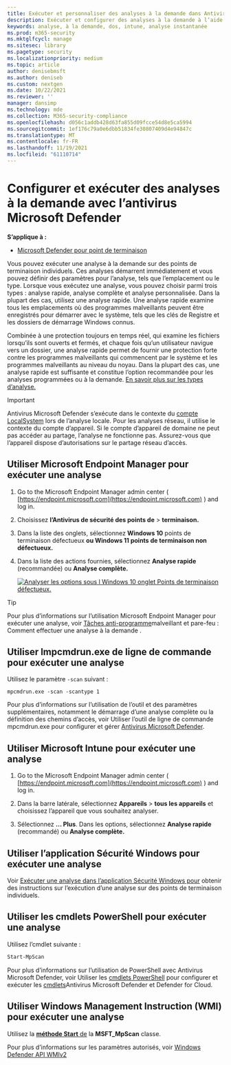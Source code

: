 ```yaml
---
title: Exécuter et personnaliser des analyses à la demande dans Antivirus Microsoft Defender
description: Exécuter et configurer des analyses à la demande à l’aide de PowerShell, Windows Management Instrumentation ou individuellement sur les points de terminaison avec l Sécurité Windows appl.
keywords: analyse, à la demande, dos, intune, analyse instantanée
ms.prod: m365-security
ms.mktglfcycl: manage
ms.sitesec: library
ms.pagetype: security
ms.localizationpriority: medium
ms.topic: article
author: denisebmsft
ms.author: deniseb
ms.custom: nextgen
ms.date: 10/22/2021
ms.reviewer: ''
manager: dansimp
ms.technology: mde
ms.collection: M365-security-compliance
ms.openlocfilehash: d056c1addb428d63fa855d09fcce54d8e5ca5994
ms.sourcegitcommit: 1ef176c79a0e6dbb51834fe30807409d4e94847c
ms.translationtype: MT
ms.contentlocale: fr-FR
ms.lasthandoff: 11/19/2021
ms.locfileid: "61110714"
---
```

# <a name="configure-and-run-on-demand-microsoft-defender-antivirus-scans"></a>Configurer et exécuter des analyses à la demande avec l’antivirus Microsoft Defender

**S’applique à :**

- [Microsoft Defender pour point de terminaison](/microsoft-365/security/defender-endpoint/)

Vous pouvez exécuter une analyse à la demande sur des points de terminaison individuels. Ces analyses démarrent immédiatement et vous pouvez définir des paramètres pour l’analyse, tels que l’emplacement ou le type. Lorsque vous exécutez une analyse, vous pouvez choisir parmi trois types : analyse rapide, analyse complète et analyse personnalisée. Dans la plupart des cas, utilisez une analyse rapide. Une analyse rapide examine tous les emplacements où des programmes malveillants peuvent être enregistrés pour démarrer avec le système, tels que les clés de Registre et les dossiers de démarrage Windows connus.

Combinée à une protection toujours en temps réel, qui examine les fichiers lorsqu’ils sont ouverts et fermés, et chaque fois qu’un utilisateur navigue vers un dossier, une analyse rapide permet de fournir une protection forte contre les programmes malveillants qui commencent par le système et les programmes malveillants au niveau du noyau. Dans la plupart des cas, une analyse rapide est suffisante et constitue l’option recommandée pour les analyses programmées ou à la demande. [En savoir plus sur les types d’analyse.](schedule-antivirus-scans.md#quick-scan-full-scan-and-custom-scan)

> [!IMPORTANT]
> Antivirus Microsoft Defender s’exécute dans le contexte du [compte LocalSystem](/windows/win32/services/localsystem-account) lors de l’analyse locale. Pour les analyses réseau, il utilise le contexte du compte d’appareil. Si le compte d’appareil de domaine ne peut pas accéder au partage, l’analyse ne fonctionne pas. Assurez-vous que l’appareil dispose d’autorisations sur le partage réseau d’accès.

## <a name="use-microsoft-endpoint-manager-to-run-a-scan"></a>Utiliser Microsoft Endpoint Manager pour exécuter une analyse

1. Go to the Microsoft Endpoint Manager admin center ( [https://endpoint.microsoft.com](https://endpoint.microsoft.com) ) and log in.

2. Choisissez **l’Antivirus de sécurité des points de** \> **terminaison.**

3. Dans la liste des onglets, sélectionnez **Windows 10** points de terminaison défectueux **ou Windows 11 points de terminaison non défectueux.**

4. Dans la liste des actions fournies, sélectionnez **Analyse rapide** (recommandée) ou **Analyse complète.**

   [![Analyser les options sous l Windows 10 onglet Points de terminaison défectueux.](images/mem-antivirus-scan-on-demand.png)](images/mem-antivirus-scan-on-demand.png#lightbox)

> [!TIP]
> Pour plus d’informations sur l’utilisation Microsoft Endpoint Manager pour exécuter une analyse, voir [Tâches anti-programme](/configmgr/protect/deploy-use/endpoint-antimalware-firewall#how-to-perform-an-on-demand-scan-of-computers)malveillant et pare-feu : Comment effectuer une analyse à la demande .

## <a name="use-the-mpcmdrunexe-command-line-utility-to-run-a-scan"></a>Utiliser lmpcmdrun.exe de ligne de commande pour exécuter une analyse

Utilisez le paramètre `-scan` suivant :

```console
mpcmdrun.exe -scan -scantype 1
```

Pour plus d’informations sur l’utilisation de l’outil et des paramètres supplémentaires, notamment le démarrage d’une analyse complète ou la définition des chemins d’accès, voir Utiliser l’outil de ligne de commande mpcmdrun.exe pour configurer et gérer [Antivirus Microsoft Defender](command-line-arguments-microsoft-defender-antivirus.md).

## <a name="use-microsoft-intune-to-run-a-scan"></a>Utiliser Microsoft Intune pour exécuter une analyse

1. Go to the Microsoft Endpoint Manager admin center ( [https://endpoint.microsoft.com](https://endpoint.microsoft.com) ) and log in.

2. Dans la barre latérale, sélectionnez **Appareils** \> **tous les appareils** et choisissez l’appareil que vous souhaitez analyser.

3. Sélectionnez **... Plus**. Dans les options, sélectionnez **Analyse rapide** (recommandé) ou **Analyse complète.**

## <a name="use-the-windows-security-app-to-run-a-scan"></a>Utiliser l’application Sécurité Windows pour exécuter une analyse

Voir [Exécuter une analyse dans l’application Sécurité Windows pour](microsoft-defender-security-center-antivirus.md) obtenir des instructions sur l’exécution d’une analyse sur des points de terminaison individuels.

## <a name="use-powershell-cmdlets-to-run-a-scan"></a>Utiliser les cmdlets PowerShell pour exécuter une analyse

Utilisez l’cmdlet suivante :

```PowerShell
Start-MpScan
```

Pour plus d’informations sur l’utilisation de PowerShell avec Antivirus Microsoft Defender, voir Utiliser les [cmdlets PowerShell](use-powershell-cmdlets-microsoft-defender-antivirus.md) pour configurer et exécuter les [cmdlets](/powershell/module/defender/)Antivirus Microsoft Defender et Defender for Cloud.

## <a name="use-windows-management-instruction-wmi-to-run-a-scan"></a>Utiliser Windows Management Instruction (WMI) pour exécuter une analyse

Utilisez la [ **méthode Start** de](/previous-versions/windows/desktop/defender/start-msft-mpscan) la **MSFT_MpScan** classe.

Pour plus d’informations sur les paramètres autorisés, voir [Windows Defender API WMIv2](/previous-versions/windows/desktop/defender/windows-defender-wmiv2-apis-portal)
